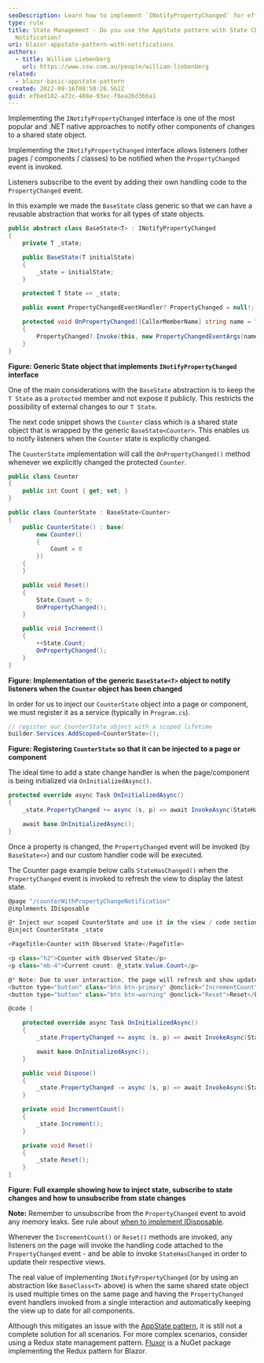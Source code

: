 ```yaml
---
seoDescription: Learn how to implement `INotifyPropertyChanged` for efficient state management in your Blazor applications.
type: rule
title: State Management - Do you use the AppState pattern with State Change
  Notification?
uri: blazor-appstate-pattern-with-notifications
authors:
  - title: William Liebenberg
    url: https://www.ssw.com.au/people/william-liebenberg
related:
  - blazor-basic-appstate-pattern
created: 2022-09-16T08:50:26.562Z
guid: efbed182-a72c-408e-93ec-f6ea26d366a1
---
```

Implementing the `INotifyPropertyChanged` interface is one of the most popular and .NET native approaches to notify other components of changes to a shared state object.

<!--endintro-->

Implementing the `INotifyPropertyChanged` interface allows listeners (other pages / components / classes) to be notified when the `PropertyChanged` event is invoked.

Listeners subscribe to the event by adding their own handling code to the `PropertyChanged` event.

In this example we made the `BaseState` class generic so that we can have a reusable abstraction that works for all types of state objects.

``` cs
public abstract class BaseState<T> : INotifyPropertyChanged
{
    private T _state;

    public BaseState(T initialState)
    {
        _state = initialState;
    }

    protected T State => _state;

    public event PropertyChangedEventHandler? PropertyChanged = null!;

    protected void OnPropertyChanged([CallerMemberName] string name = "")
    {
        PropertyChanged?.Invoke(this, new PropertyChangedEventArgs(name));
    }
}
```

**Figure: Generic State object that implements `INotifyPropertyChanged` interface**

One of the main considerations with the `BaseState` abstraction is to keep the `T State` as a `protected` member and not expose it publicly. This restricts the possibility of external changes to our `T State`.

The next code snippet shows the `Counter` class which is a shared state object that is wrapped by the generic `BaseState<Counter>`. This enables us to notify listeners when the `Counter` state is explicitly changed.

The `CounterState` implementation will call the `OnPropertyChanged()` method whenever we explicitly changed the protected `Counter`.

``` cs
public class Counter
{
    public int Count { get; set; }
}

public class CounterState : BaseState<Counter>
{
    public CounterState() : base(
        new Counter()
        {
            Count = 0
        })
    {
    }

    public void Reset()
    {
        State.Count = 0;
        OnPropertyChanged();
    }

    public void Increment()
    {
        ++State.Count;
        OnPropertyChanged();
    }
}
```

**Figure: Implementation of the generic `BaseState<T>` object to notify listeners when the `Counter` object has been changed**

In order for us to inject our `CounterState` object into a page or component, we must register it as a service (typically in `Program.cs`).

``` cs
// register our CounterState object with a scoped lifetime
builder.Services.AddScoped<CounterState>();
```

**Figure: Registering `CounterState` so that it can be injected to a page or component**

The ideal time to add a state change handler is when the page/component is being initialized via `OnInitializedAsync()`.

```cs
protected override async Task OnInitializedAsync()
{
    _state.PropertyChanged += async (s, p) => await InvokeAsync(StateHasChanged);

    await base.OnInitializedAsync();
}
```

Once a property is changed, the `PropertyChanged` event will be invoked (by `BaseState<>`) and our custom handler code will be executed.

The Counter page example below calls `StateHasChanged()` when the `PropertyChanged` event is invoked to refresh the view to display the latest state.

``` cs
@page "/counterWithPropertyChangeNotification"
@implements IDisposable

@* Inject our scoped CounterState and use it in the view / code section *@
@inject CounterState _state

<PageTitle>Counter with Observed State</PageTitle>

<p class="h2">Counter with Observed State</p>
<p class="mb-4">Current count: @_state.Value.Count</p>

@* Note: Due to user interaction, the page will refresh and show updated state value, even though we have not called StateHasChanged *@
<button type="button" class="btn btn-primary" @onclick="IncrementCount">Click me</button>
<button type="button" class="btn btn-warning" @onclick="Reset">Reset</button>

@code {

    protected override async Task OnInitializedAsync()
    {
        _state.PropertyChanged += async (s, p) => await InvokeAsync(StateHasChanged);

        await base.OnInitializedAsync();
    }

    public void Dispose()
    {
        _state.PropertyChanged -= async (s, p) => await InvokeAsync(StateHasChanged);
    }

    private void IncrementCount()
    {
        _state.Increment();
    }

    private void Reset()
    {
        _state.Reset();
    }
}

```

**Figure: Full example showing how to inject state, subscribe to state changes and how to unsubscribe from state changes**

**Note:** Remember to unsubscribe from the `PropertyChanged` event to avoid any memory leaks. See rule about [when to implement IDisposable](/when-to-implement-idisposable).

Whenever the `IncrementCount()` or `Reset()` methods are invoked, any listeners on the page will invoke the handling code attached to the `PropertyChanged` event - and be able to invoke `StateHasChanged` in order to update their respective views.

The real value of implementing `INotifyPropertyChanged` (or by using an abstraction like `BaseClass<T>` above) is when the same shared state object is used multiple times on the same page and having the `PropertyChanged` event handlers invoked from a single interaction and automatically keeping the view up to date for all components.

Although this mitigates an issue with the [AppState pattern](blazor-basic-appstate-pattern), it is still not a complete solution for all scenarios. For more complex scenarios, consider using a Redux state management pattern. [Fluxor](https://github.com/mrpmorris/Fluxor) is a NuGet package implementing the Redux pattern for Blazor.
